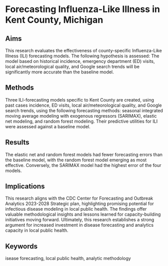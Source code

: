 # Forecasting Influenza-Like Illness in Kent County, Michigan

## Aims

This research evaluates the effectiveness of county-specific Influenza-Like Illness (ILI) forecasting models. The following hypothesis is assessed: The model based on historical incidence, emergency department (ED) visits, local air/meteorological quality, and Google search trends will be significantly more accurate than the baseline model.

## Methods

Three ILI-forecasting models specific to Kent County are created, using past cases incidence, ED visits, local air/meteorological quality, and Google search trends, using the following forecasting methods: seasonal integrated moving average modeling with exogenous regressors (SARIMAX), elastic net modeling, and random forest modeling. Their predictive utilities for ILI were assessed against a baseline model.

## Results

The elastic net and random forest models had fewer forecasting errors than the baseline model, with the random forest model emerging as most effective. Conversely, the SARIMAX model had the highest error of the four models.

## Implications

This research aligns with the CDC Center for Forecasting and Outbreak Analytics 2023-2028 Strategic plan, highlighting promising potential for infectious disease modeling in local public health. The findings offer valuable methodological insights and lessons learned for capacity-building initiatives moving forward. Ultimately, this research establishes a strong argument for increased investment in disease forecasting and analytics capacity in local public health.

## Keywords

isease forecasting, local public health, analytic methodology
